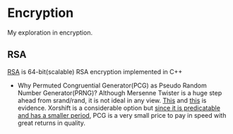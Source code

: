 # Encryption
My exploration in encryption.

## RSA
[RSA](/RSA) is 64-bit(scalable) RSA encryption implemented in C++ 

* Why Permuted Congruential Generator(PCG) as Pseudo Random Number Generator(PRNG)?
Although Mersenne Twister is a huge step ahead from srand/rand, it is not ideal in any view. [This](https://www.pcg-random.org/other-rngs.html) and [this](https://arxiv.org/pdf/1910.06437.pdf) is evidence. Xorshift is a considerable option but [since it is predicatable and has a smaller period](https://arvid.io/2018/07/02/better-cxx-prng/#fnref3), PCG is a very small price to pay in speed with great returns in quality.  